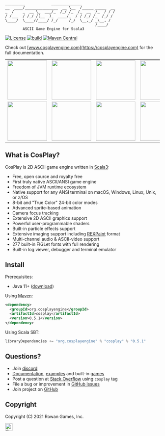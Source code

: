     
    
    _________            ______________               
    __  ____/_______________  __ \__  /_____ _____  __
    _  /    _  __ \_  ___/_  /_/ /_  /_  __ `/_  / / /
    / /___  / /_/ /(__  )_  ____/_  / / /_/ /_  /_/ /
    \____/  \____//____/ /_/     /_/  \__,_/ _\__, /  
                                             /____/
            ASCII Game Engine for Scala3             
    

[![License](https://img.shields.io/badge/license-Apache%202-blue.svg)](https://raw.githubusercontent.com/apache/opennlp/master/LICENSE)
[![build](https://github.com/nivanov/cosplay/actions/workflows/build.yml/badge.svg)](https://github.com/nivanov/cosplay/actions/workflows/build.yml)
[![Maven Central](https://img.shields.io/maven-central/v/org.cosplayengine/cosplay.svg?label=Maven%20Central)](https://search.maven.org/search?q=g:%22org.cosplayengine%22%20AND%20a:%22cosplay%22)

Check out [www.cosplayengine.com](https://cosplayengine.com) for the full documentation.

<table style="margin-top: 10px; border: none; border-collapse: collapse" cellspacing="0" cellpadding="0">
    <tbody>
        <tr style="border: none">
            <td style="border: none"><img width="128px" alt="" src="https://cosplayengine.com/images/cosplay_screenshot1.gif"></td>
            <td style="border: none"><img width="128px" alt="" src="https://cosplayengine.com/images/cosplay_screenshot2.gif"></td>
            <td style="border: none"><img width="128px" alt="" src="https://cosplayengine.com/images/cosplay_screenshot3.gif"></td>
            <td style="border: none"><img width="128px" alt="" src="https://cosplayengine.com/images/cosplay_screenshot4.gif"></td>
            <td style="border: none"><img width="128px" alt="" src="https://cosplayengine.com/images/cosplay_screenshot4-1.gif"></td>
        </tr>
        <tr style="border: none">
            <td style="border: none"><img width="128px" alt="" src="https://cosplayengine.com/images/cosplay_screenshot5.gif"></td>
            <td style="border: none"><img width="128px" alt="" src="https://cosplayengine.com/images/cosplay_screenshot6.gif"></td>
            <td style="border: none"><img width="128px" alt="" src="https://cosplayengine.com/images/cosplay_screenshot7.gif"></td>
            <td style="border: none"><img width="128px" alt="" src="https://cosplayengine.com/images/cosplay_screenshot8.gif"></td>
            <td style="border: none"><img width="128px" alt="" src="https://cosplayengine.com/images/cosplay_screenshot9.gif"></td>
        </tr>
    </tbody>
</table>

## What is CosPlay?
CosPlay is 2D ASCII game engine written in [Scala3](https://www.scala-lang.org/):
* Free, open source and royalty free
* First truly native ASCII/ANSI game engine
* Freedom of JVM runtime ecosystem 
* Native support for any ANSI terminal on macOS, Windows, Linux, Unix, or z/OS
* 8-bit and "True Color" 24-bit color modes
* Advanced sprite-based animation
* Camera focus tracking 
* Extensive 2D ASCII graphics support
* Powerful user-programmable shaders
* Built-in particle effects support
* Extensive imaging support including [REXPaint](https://www.gridsagegames.com/rexpaint) format
* Multi-channel audio & ASCII-video support
* 277 built-in FIGLet fonts with full rendering
* Built-in log viewer, debugger and terminal emulator

## Install
Prerequisites:
* Java 11+ ([download](https://www.java.com/en/download/))

Using [Maven](https://mvnrepository.com/artifact/org.cosplayengine/cosplay):
```xml
<dependency>
  <groupId>org.cosplayengine</groupId>
  <artifactId>cosplay</artifactId>
  <version>0.5.1</version>
</dependency>
```
Using Scala SBT:
```scala
libraryDependencies += "org.cosplayengine" % "cosplay" % "0.5.1"
```

## Questions?
* Join [discord](https://discord.gg/gDQuYJDM)
* [Documentation](https://cosplayengine.com), [examples](https://github.com/nivanov/cosplay/tree/master/modules/cosplay/src/main/scala/org/cosplay/examples) and built-in [games](https://github.com/nivanov/cosplay/tree/master/modules/cosplay/src/main/scala/org/cosplay/games)
* Post a question at [Stack Overflow](https://stackoverflow.com/questions/ask) using <code>cosplay</code> tag
* File a bug or improvement in [GitHub Issues](https://github.com/nivanov/cosplay/issues)
* Join project on [GitHub](https://github.com/nivanov/cosplay/issues)

## Copyright
Copyright (C) 2021 Rowan Games, Inc.

<img src="https://cosplayengine.com/images/cosplay-grey.gif" height="24px" alt="CosPlay Logo">


